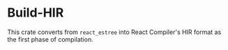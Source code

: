 # Build-HIR

This crate converts from `react_estree` into React Compiler's HIR format as the first phase of compilation.